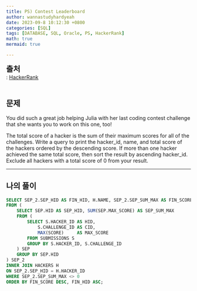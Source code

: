 ```yaml
---
title: PS) Contest Leaderboard
author: wannastudyhardyeah
date: 2023-09-8 10:12:30 +0800
categories: [SQL]
tags: [DATABASE, SQL, Oracle, PS, HackerRank]
math: true
mermaid: true

---
```

<span style="font-size: 1.3rem;"><b>출처</b></span><br>
\: <a href="https://www.hackerrank.com/challenges/contest-leaderboard/problem">HackerRank</a>
<br><br>
<h2 id="problem">문제</h2>
You did such a great job helping Julia with her last coding contest challenge that she wants you to work on this one, too!

The total score of a hacker is the sum of their maximum scores for all of the challenges. Write a query to print the hacker_id, name, and total score of the hackers ordered by the descending score. If more than one hacker achieved the same total score, then sort the result by ascending hacker_id. Exclude all hackers with a total score of $0$ from your result.
<hr>
<h2 id="my-solved">나의 풀이</h2>

```sql
SELECT SEP_2.SEP_HID AS FIN_HID, H.NAME, SEP_2.SEP_SUM_MAX AS FIN_SCORE
FROM (
    SELECT SEP.HID AS SEP_HID, SUM(SEP.MAX_SCORE) AS SEP_SUM_MAX
    FROM (
        SELECT S.HACKER_ID AS HID, 
            S.CHALLENGE_ID AS CID, 
            MAX(SCORE)     AS MAX_SCORE
        FROM SUBMISSIONS S
        GROUP BY S.HACKER_ID, S.CHALLENGE_ID
    ) SEP
    GROUP BY SEP.HID
) SEP_2
INNER JOIN HACKERS H
ON SEP_2.SEP_HID = H.HACKER_ID
WHERE SEP_2.SEP_SUM_MAX <> 0
ORDER BY FIN_SCORE DESC, FIN_HID ASC;
```